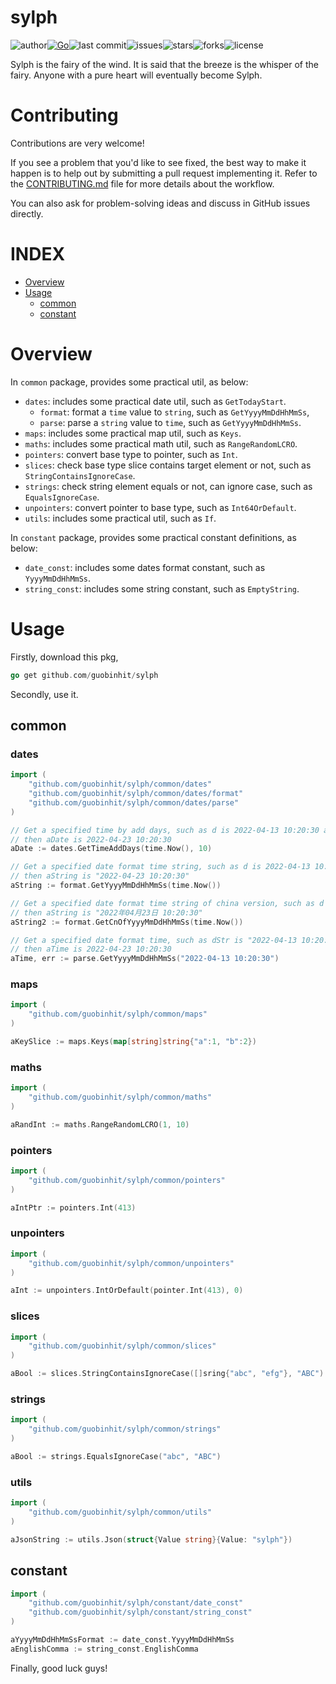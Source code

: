 # sylph

![author](https://img.shields.io/badge/author-chariesgavin-blueviolet.svg)[![Go](https://github.com/guobinhit/sylph/actions/workflows/go.yml/badge.svg)](https://github.com/guobinhit/sylph/actions/workflows/go.yml)![last
commit](https://img.shields.io/github/last-commit/guobinhit/sylph.svg)![issues](https://img.shields.io/github/issues/guobinhit/sylph.svg)![stars](https://img.shields.io/github/stars/guobinhit/sylph.svg)![forks](https://img.shields.io/github/forks/guobinhit/sylph.svg)![license](https://img.shields.io/github/license/guobinhit/sylph.svg)


Sylph is the fairy of the wind. It is said that the breeze is the whisper of the fairy. Anyone with a pure heart will
eventually become Sylph.

# Contributing

Contributions are very welcome!

If you see a problem that you'd like to see fixed, the best way to make it happen is to help out by submitting a pull request implementing it. Refer to the [CONTRIBUTING.md](../master/CONTRIBUTING.md) file for more details about the workflow.

You can also ask for problem-solving ideas and discuss in GitHub issues directly.

# INDEX

- [Overview](#overview)
- [Usage](#usage)
  - [common](#common)
  - [constant](#constant)

# Overview

In `common` package, provides some practical util, as below:

- `dates`: includes some practical date util, such as `GetTodayStart`.
  - `format`: format a `time` value to `string`, such as `GetYyyyMmDdHhMmSs`,
  - `parse`: parse a `string` value to `time`, such as `GetYyyyMmDdHhMmSs`.
- `maps`: includes some practical map util, such as `Keys`.
- `maths`: includes some practical math util, such as `RangeRandomLCRO`.
- `pointers`: convert base type to pointer, such as `Int`.
- `slices`: check base type slice contains target element or not, such as `StringContainsIgnoreCase`.
- `strings`: check string element equals or not, can ignore case, such as `EqualsIgnoreCase`.
- `unpointers`: convert pointer to base type, such as `Int64OrDefault`.
- `utils`: includes some practical util, such as `If`.

In `constant` package, provides some practical constant definitions, as below:

- `date_const`: includes some dates format constant, such as `YyyyMmDdHhMmSs`.
- `string_const`: includes some string constant, such as `EmptyString`.

# Usage

Firstly, download this pkg,

```go
go get github.com/guobinhit/sylph
```

Secondly, use it.

## common
### dates

```go
import (
    "github.com/guobinhit/sylph/common/dates"
    "github.com/guobinhit/sylph/common/dates/format"
    "github.com/guobinhit/sylph/common/dates/parse"
)

// Get a specified time by add days, such as d is 2022-04-13 10:20:30 and days is 10,
// then aDate is 2022-04-23 10:20:30
aDate := dates.GetTimeAddDays(time.Now(), 10)

// Get a specified date format time string, such as d is 2022-04-13 10:20:30.999,
// then aString is "2022-04-23 10:20:30"
aString := format.GetYyyyMmDdHhMmSs(time.Now())

// Get a specified date format time string of china version, such as d is 2022-04-13 10:20:30.999,
// then aString is "2022年04月23日 10:20:30"
aString2 := format.GetCnOfYyyyMmDdHhMmSs(time.Now())

// Get a specified date format time, such as dStr is "2022-04-13 10:20:30",
// then aTime is 2022-04-23 10:20:30
aTime, err := parse.GetYyyyMmDdHhMmSs("2022-04-13 10:20:30")
```

### maps

```go
import (
    "github.com/guobinhit/sylph/common/maps"
)

aKeySlice := maps.Keys(map[string]string{"a":1, "b":2})
```

### maths

```go
import (
    "github.com/guobinhit/sylph/common/maths"
)

aRandInt := maths.RangeRandomLCRO(1, 10)
```

### pointers

```go
import (
    "github.com/guobinhit/sylph/common/pointers"
)

aIntPtr := pointers.Int(413)
```

### unpointers

```go
import (
    "github.com/guobinhit/sylph/common/unpointers"
)

aInt := unpointers.IntOrDefault(pointer.Int(413), 0)
```

### slices

```go
import (
    "github.com/guobinhit/sylph/common/slices"
)

aBool := slices.StringContainsIgnoreCase([]sring{"abc", "efg"}, "ABC")
```

### strings

```go
import (
    "github.com/guobinhit/sylph/common/strings"
)

aBool := strings.EqualsIgnoreCase("abc", "ABC")
```

### utils

```go
import (
    "github.com/guobinhit/sylph/common/utils"
)

aJsonString := utils.Json(struct{Value string}{Value: "sylph"})
```

## constant

```go
import (
    "github.com/guobinhit/sylph/constant/date_const"
    "github.com/guobinhit/sylph/constant/string_const"
)

aYyyyMmDdHhMmSsFormat := date_const.YyyyMmDdHhMmSs
aEnglishComma := string_const.EnglishComma
```

Finally, good luck guys!
